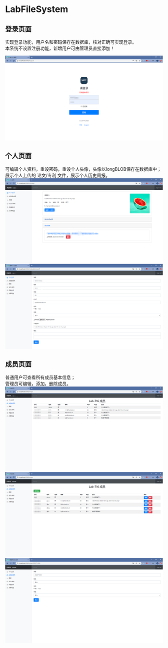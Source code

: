 # LabFileSystem
## 登录页面
实现登录功能，用户名和密码保存在数据库，核对正确可实现登录。  
本系统不设置注册功能，新增用户可由管理员直接添加！
  
![image](https://github.com/zzm96/LabFileSystem/blob/master/image/1.png)
## 个人页面
可编辑个人资料，重设密码，重设个人头像，头像以longBLOB保存在数据库中；  
展示个人上传的 论文/专利 文件，展示个人历史周报。
![image](https://github.com/zzm96/LabFileSystem/blob/master/image/2.png)
![image](https://github.com/zzm96/LabFileSystem/blob/master/image/3.png)
## 成员页面
普通用户可查看所有成员基本信息；  
管理员可编辑，添加，删除成员。  
![image](https://github.com/zzm96/LabFileSystem/blob/master/image/4.png)
![image](https://github.com/zzm96/LabFileSystem/blob/master/image/5.png)
![image](https://github.com/zzm96/LabFileSystem/blob/master/image/6.png)
